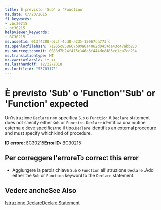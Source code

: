 ```yaml
---
title: È previsto 'Sub' o 'Function'
ms.date: 07/20/2015
f1_keywords:
- vbc30215
- bc30215
helpviewer_keywords:
- BC30215
ms.assetid: 013f4200-b3cf-4cd8-a235-15067ca773fc
ms.openlocfilehash: 71965c858667b99a6a4062d0459da43c47abb223
ms.sourcegitcommit: 0888d7b24f475c346a3f444de8d83ec1ca7cd234
ms.translationtype: MT
ms.contentlocale: it-IT
ms.lasthandoff: 12/22/2018
ms.locfileid: "53783170"
---
```

# <a name="sub-or-function-expected"></a><span data-ttu-id="f00bf-102">È previsto 'Sub' o 'Function'</span><span class="sxs-lookup"><span data-stu-id="f00bf-102">'Sub' or 'Function' expected</span></span>
<span data-ttu-id="f00bf-103">Un'istruzione `Declare` non specifica `Sub` o `Function`.</span><span class="sxs-lookup"><span data-stu-id="f00bf-103">A `Declare` statement does not specify either `Sub` or `Function`.</span></span> <span data-ttu-id="f00bf-104">`Declare` identifica una routine esterna e deve specificarne il tipo.</span><span class="sxs-lookup"><span data-stu-id="f00bf-104">`Declare` identifies an external procedure and must specify which kind of procedure.</span></span>  
  
 <span data-ttu-id="f00bf-105">**ID errore:** BC30215</span><span class="sxs-lookup"><span data-stu-id="f00bf-105">**Error ID:** BC30215</span></span>  
  
## <a name="to-correct-this-error"></a><span data-ttu-id="f00bf-106">Per correggere l'errore</span><span class="sxs-lookup"><span data-stu-id="f00bf-106">To correct this error</span></span>  
  
-   <span data-ttu-id="f00bf-107">Aggiungere la parola chiave `Sub` o `Function` all'istruzione `Declare` .</span><span class="sxs-lookup"><span data-stu-id="f00bf-107">Add either the `Sub` or `Function` keyword to the `Declare` statement.</span></span>  
  
## <a name="see-also"></a><span data-ttu-id="f00bf-108">Vedere anche</span><span class="sxs-lookup"><span data-stu-id="f00bf-108">See Also</span></span>  
 [<span data-ttu-id="f00bf-109">Istruzione Declare</span><span class="sxs-lookup"><span data-stu-id="f00bf-109">Declare Statement</span></span>](../../visual-basic/language-reference/statements/declare-statement.md)
